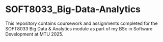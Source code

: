 # SOFT8033_Big-Data-Analytics
This repository contains coursework and assignments completed for the SOFT8033 Big Data &amp; Analytics module as part of my BSc in Software Development at MTU 2025.
